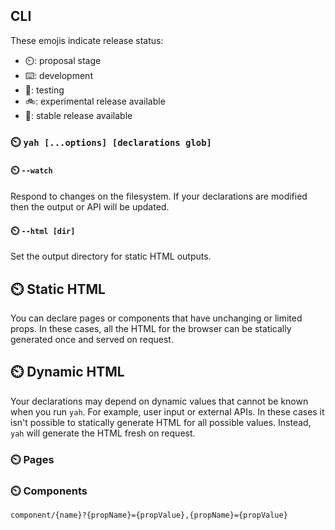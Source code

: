 ## CLI

These emojis indicate release status:

- ⏲️: proposal stage
- ⌨️: development
- 🧪: testing
- 🚲: experimental release available
- 🚀: stable release available

### ⏲️ `yah [...options] [declarations glob]`

#### ⏲️ `--watch`

Respond to changes on the filesystem. If your declarations are modified then the output or API will be updated.

#### ⏲️ `--html [dir]`

Set the output directory for static HTML outputs.

## ⏲️ Static HTML

You can declare pages or components that have unchanging or limited props. In these cases, all the HTML for the browser can be statically generated once and served on request.

## ⏲️ Dynamic HTML

Your declarations may depend on dynamic values that cannot be known when you run `yah`. For example, user input or external APIs. In these cases it isn't possible to statically generate HTML for all possible values. Instead, `yah` will generate the HTML fresh on request.

### ⏲️ Pages

### ⏲️ Components

`component/{name}?{propName}={propValue},{propName}={propValue}`
